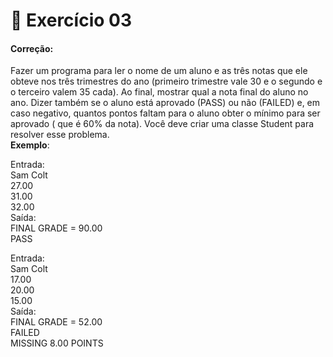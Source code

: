 # 📖 Exercício 03
#### Correção: 
Fazer um programa para ler o nome de um aluno e as três notas que ele obteve nos três trimestres do ano (primeiro trimestre vale 30 e o segundo e o terceiro valem 35 cada). Ao final, mostrar qual a nota final do aluno no ano. Dizer também se o aluno está aprovado (PASS) ou não (FAILED) e, em caso negativo, quantos pontos faltam para o aluno obter o mínimo para ser aprovado ( que é 60% da nota). Você deve criar uma classe Student para resolver esse problema.   
**Exemplo**:      

Entrada:   
Sam Colt   
27.00   
31.00   
32.00   
Saída:    
FINAL GRADE = 90.00   
PASS   

Entrada:   
Sam Colt   
17.00   
20.00   
15.00   
Saída:    
FINAL GRADE = 52.00   
FAILED   
MISSING 8.00 POINTS   
